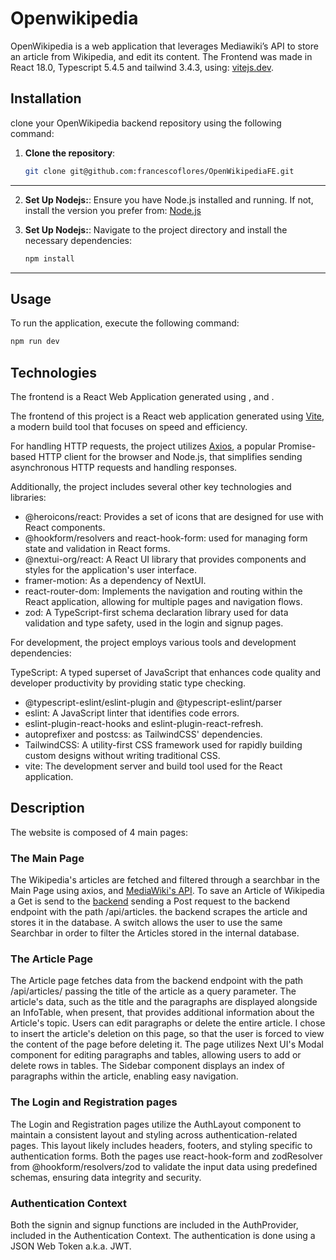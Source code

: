 # Openwikipedia
OpenWikipedia is a web application that leverages Mediawiki’s API to store an article from Wikipedia, and edit its content.
The Frontend was made in React 18.0, Typescript 5.4.5 and tailwind 3.4.3, using: [vitejs.dev](https://vitejs.dev/).


## Installation
clone your OpenWikipedia backend repository using the following command:
1. **Clone the repository**:
   ```bash
   git clone git@github.com:francescoflores/OpenWikipediaFE.git
---

2. **Set Up Nodejs:**:
Ensure you have Node.js installed and running. If not, install the version you prefer from: [Node.js](https://nodejs.org)

2. **Set Up Nodejs:**:
Navigate to the project directory and install the necessary dependencies:
   ```bash
   npm install
  ---

## Usage
To run the application, execute the following command:

```bash
npm run dev
```

## Technologies
The frontend is a React Web Application generated using , and .

The frontend of this project is a React web application generated using [Vite](https://vitejs.dev/), a modern build tool that focuses on speed and efficiency. 

For handling HTTP requests, the project utilizes [Axios](https://axios-http.com/), a popular Promise-based HTTP client for the browser and Node.js, that simplifies sending asynchronous HTTP requests and handling responses.

Additionally, the project includes several other key technologies and libraries:

* @heroicons/react: Provides a set of icons that are designed for use with React components.
* @hookform/resolvers and react-hook-form: used for managing form state and validation in React forms.
* @nextui-org/react: A React UI library that provides components and styles for the application's user interface.
* framer-motion: As a dependency of NextUI.
* react-router-dom: Implements the navigation and routing within the React application, allowing for multiple pages and navigation flows.
* zod: A TypeScript-first schema declaration library used for data validation and type safety, used in the login and signup pages.

For development, the project employs various tools and development dependencies:

TypeScript: A typed superset of JavaScript that enhances code quality and developer productivity by providing static type checking.
* @typescript-eslint/eslint-plugin and @typescript-eslint/parser
* eslint: A JavaScript linter that identifies code errors.
* eslint-plugin-react-hooks and eslint-plugin-react-refresh.
* autoprefixer and postcss: as TailwindCSS' dependencies.
* TailwindCSS: A utility-first CSS framework used for rapidly building custom designs without writing traditional CSS.
* vite: The development server and build tool used for the React application.

## Description
The website is composed of 4 main pages:

### The Main Page
The Wikipedia's articles are fetched and filtered through a searchbar in the Main Page using axios, and [MediaWiki's API](https://www.mediawiki.org/wiki/API:Main_page). To save an Article of Wikipedia a Get is send to the [backend]() sending a Post request to the backend endpoint with the path /api/articles.
the backend scrapes the article and stores it in the database. A switch allows the user to use the same Searchbar in order to filter the Articles stored in the internal database.

### The Article Page
The Article page fetches data from the backend endpoint with the path /api/articles/ passing the title of the article as a query parameter. The article's data, such as the title and the paragraphs are displayed alongside an InfoTable, when present, that provides additional information about the Article's topic. Users can edit paragraphs or delete the entire article. I chose to insert the article's deletion on this page, so that the user is forced to view the content of the page before deleting it. The page utilizes Next UI's Modal component for editing paragraphs and tables, allowing users to add or delete rows in tables. The Sidebar component displays an index of paragraphs within the article, enabling easy navigation.

### The Login and Registration pages
The Login and Registration pages utilize the AuthLayout component to maintain a consistent layout and styling across authentication-related pages. This layout likely includes headers, footers, and styling specific to authentication forms. Both the pages use react-hook-form and zodResolver from @hookform/resolvers/zod to validate the input data using predefined schemas, ensuring data integrity and security.

### Authentication Context
Both the signin and signup functions are included in the AuthProvider, included in the Authentication Context. The authentication is done using a JSON Web Token a.k.a. JWT.
